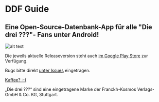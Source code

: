 # DDF Guide 
## Eine Open-Source-Datenbank-App für alle "Die drei ???"- Fans unter Android! 
![alt text](https://github.com/selmaohneh/DdfGuide/blob/master/DdfGuide.Android/Resources/drawable/ic_launcher.png)

Die jeweils aktuelle Releaseversion steht auch [im Google Play Store](https://play.google.com/store/apps/details?id=celloapps.ddfguide) zur Verfügung. 

Bugs bitte direkt [unter Issues](https://github.com/selmaohneh/DdfGuide/issues) eingetragen.

[Kaffee? :-)](https://www.buymeacoffee.com/SaMAsU1N6)

„Die drei ???“ sind eine eingetragene Marke der Franckh-Kosmos Verlags-GmbH & Co. KG, Stuttgart.
